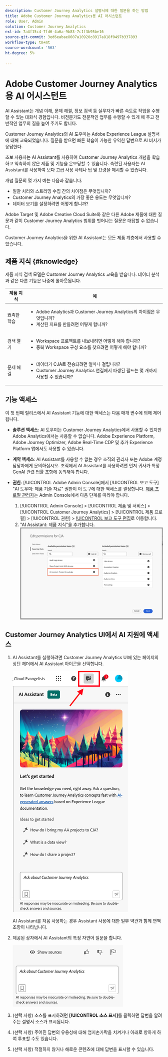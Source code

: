 ```yaml
---
description: Customer Journey Analytics 설명서에 대한 질문을 하는 방법
title: Adobe Customer Journey Analytics용 AI 어시스턴트
role: User, Admin
solution: Customer Journey Analytics
exl-id: 7a4f15c4-7fd6-4a6a-9b83-7c1f3b95be16
source-git-commit: 3ed6eabae8607a10920c8917a818f0497b337893
workflow-type: tm+mt
source-wordcount: '563'
ht-degree: 5%

---
```



# Adobe Customer Journey Analytics용 AI 어시스턴트

AI Assistant는 개념 이해, 문제 해결, 정보 검색 등 실무자가 빠른 속도로 작업을 수행할 수 있는 대화식 경험입니다. 비전문가도 전문적인 업무를 수행할 수 있게 해 주고 전반적인 업무의 질을 높여 주기도 합니다.

Customer Journey Analytics의 AI 도우미는 Adobe Experience League 설명서에 대해 교육되었습니다. 질문을 받으면 빠른 학습이 가능한 유익한 답변으로 AI 비서가 응답한다.

초보 사용자는 AI Assistant를 사용하여 Customer Journey Analytics 개념을 학습하고 익숙하지 않은 제품 및 기능을 온보딩할 수 있습니다. 숙련된 사용자는 AI Assistant를 사용하여 보다 고급 사용 사례나 팁 및 요령을 제시할 수 있습니다.

개념 질문의 몇 가지 예는 다음과 같습니다.

* 일괄 처리와 스트리밍 수집 간의 차이점은 무엇입니까?
* Customer Journey Analytics의 가장 좋은 용도는 무엇입니까?
* 데이터 보기를 설정하려면 어떻게 합니까?

Adobe Target 및 Adobe Creative Cloud Suite와 같은 다른 Adobe 제품에 대한 질문과 같이 Customer Journey Analytics 범위를 벗어나는 질문은 대답할 수 없습니다.

Customer Journey Analytics을 위한 AI Assistant는 모든 제품 계층에서 사용할 수 있습니다.

## 제품 지식 {#knowledge}

제품 지식 검색 모델은 Customer Journey Analytics 교육을 받습니다. 데이터 분석과 같은 다른 기능은 나중에 롤아웃됩니다.

| 제품 지식 | 예 |
| --- | --- |
| 뾰족한 학습 | <ul><li>Adobe Analytics과 Customer Journey Analytics의 차이점은 무엇입니까?</li><li>계산된 지표를 만들려면 어떻게 합니까?</li></ul> |
| 검색 열기 | <ul><li>Workspace 프로젝트를 내보내려면 어떻게 해야 합니까?</li><li>중복 Workspace 구성 요소를 찾으려면 어떻게 해야 합니까?</li></ul> |
| 문제 해결 | <ul><li>데이터가 CJA로 전송되려면 얼마나 걸립니까?</li><li>Customer Journey Analytics 연결에서 파생된 필드는 몇 개까지 사용할 수 있습니까?</li></ul> |

## 기능 액세스

이 첫 번째 릴리스에서 AI Assistant 기능에 대한 액세스는 다음 매개 변수에 의해 제어됩니다.

* **솔루션 액세스**: AI 도우미는 Customer Journey Analytics에서 사용할 수 있지만 Adobe Analytics에서는 사용할 수 없습니다. Adobe Experience Platform, Adobe Journey Optimizer, Adobe Real-Time CDP 및 추가 Experience Platform 앱에서도 사용할 수 있습니다.

* **계약 액세스**: AI Assistant를 사용할 수 없는 경우 조직의 관리자 또는 Adobe 계정 담당자에게 문의하십시오. 조직에서 AI Assistant를 사용하려면 먼저 귀사가 특정 GenAI 관련 법률 조항에 동의해야 합니다.

* **권한**: [!UICONTROL Adobe Admin Console]에서 [!UICONTROL 보고 도구] &quot;AI 도우미: 제품 기술 자료&quot; 권한이 이 도구에 대한 액세스를 결정합니다. [제품 프로필 관리자](https://helpx.adobe.com/enterprise/using/manage-product-profiles.html)는 Admin Console에서 다음 단계를 따라야 합니다.
   1. [!UICONTROL Admin Console] > [!UICONTROL 제품 및 서비스] > [!UICONTROL Customer Journey Analytics] > [!UICONTROL 제품 프로필] > [!UICONTROL 권한] > [!UICONTROL 보고 도구 편집](으)로 이동합니다.
   1. &quot;AI Assistant: 제품 지식&quot;을 추가합니다.
      ![권한 추가](assets/image.png)

## Customer Journey Analytics UI에서 AI 지원에 액세스

1. AI Assistant를 실행하려면 Customer Journey Analytics UI에 있는 페이지의 상단 헤더에서 AI Assistant 아이콘을 선택합니다.

   ![AI 길잡이 아이콘](assets/ai-asst1.png)

   AI Assistant를 처음 사용하는 경우 Assistant 사용에 대한 일부 약관과 함께 면책조항이 나타납니다.

1. 제공된 상자에서 AI Assistant의 특정 자연어 질문을 합니다.

   ![질문 상자](assets/ai-asst2.png)

1. (선택 사항) 소스를 표시하려면 **[!UICONTROL 소스 표시]**&#x200B;를 클릭하면 답변을 알려 주는 설명서 소스가 표시됩니다.

1. (선택 사항) 주어진 답변의 유용성에 대해 엄지손가락을 치켜거나 아래로 향하게 하여 투표할 수도 있습니다.

1. (선택 사항) 적절하지 않거나 해로운 콘텐츠에 대해 답변을 표시할 수 있습니다.

